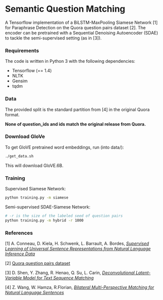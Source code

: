 Semantic Question Matching
====

A Tensorflow implementation of a BiLSTM-MaxPooling Siamese Network [1] for Paraphrase Detection on the Quora question pairs dataset [2]. The encoder can be pretrained with a Sequential Denoising Autoencoder (SDAE)
to tackle the semi-supervised setting (as in [3]).

### Requirements
The code is written in Python 3 with the following dependencies:

* Tensorflow (== 1.4)
* NLTK
* Gensim
* tqdm

### Data
The provided split is the standard partition from [4] in the original Quora format.

**None of question_ids and ids match the original release from Quora.**

### Download GloVe

To get GloVE pretrained word embeddings, run (into data/):
```bash
./get_data.sh
```
This will download GloVE.6B.

### Training
Supervised Siamese Network:
```bash
python training.py -m siamese
```
Semi-supervised SDAE-Siamese Network:
```bash
# -r is the size of the labeled seed of question pairs
python training.py -m hybrid -r 1000
```

### References

[1] A. Conneau, D. Kiela, H. Schwenk, L. Barrault, A. Bordes, [*Supervised Learning of Universal Sentence Representations from Natural Language Inference Data*](https://arxiv.org/abs/1705.02364)

[2] [Quora question pairs dataset](https://data.quora.com/First-Quora-Dataset-Release-Question-Pairs)

[3] D. Shen, Y. Zhang, R. Henao, Q. Su, L. Carin, [*Deconvolutional Latent-Variable Model for Text Sequence Matching*](https://arxiv.org/abs/1709.07109)

[4] Z. Wang, W. Hamza, R.Florian, [*Bilateral Multi-Perspective Matching for Natural Language Sentences*](https://arxiv.org/abs/1702.03814)
